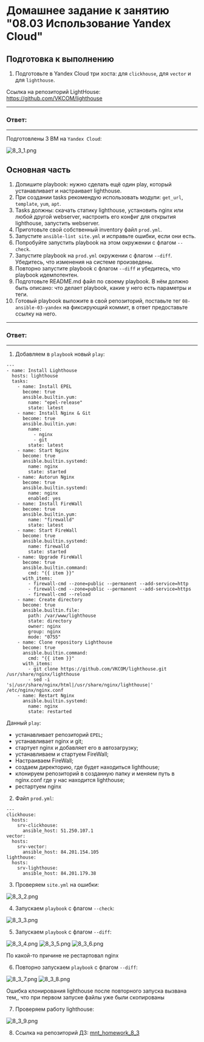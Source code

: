 # Домашнее задание к занятию "08.03 Использование Yandex Cloud"

## Подготовка к выполнению

1. Подготовьте в Yandex Cloud три хоста: для `clickhouse`, для `vector` и для `lighthouse`.

Ссылка на репозиторий LightHouse: https://github.com/VKCOM/lighthouse

---
### Ответ:
---

Подготовлены 3 ВМ на `Yandex Cloud`:

![8_3_1.png](https://github.com/psvitov/devops-netology/blob/main/Homework/mnt_homework_8_3/8_3_1.PNG)

## Основная часть

1. Допишите playbook: нужно сделать ещё один play, который устанавливает и настраивает lighthouse.
2. При создании tasks рекомендую использовать модули: `get_url`, `template`, `yum`, `apt`.
3. Tasks должны: скачать статику lighthouse, установить nginx или любой другой webserver, настроить его конфиг для открытия lighthouse, запустить webserver.
4. Приготовьте свой собственный inventory файл `prod.yml`.
5. Запустите `ansible-lint site.yml` и исправьте ошибки, если они есть.
6. Попробуйте запустить playbook на этом окружении с флагом `--check`.
7. Запустите playbook на `prod.yml` окружении с флагом `--diff`. Убедитесь, что изменения на системе произведены.
8. Повторно запустите playbook с флагом `--diff` и убедитесь, что playbook идемпотентен.
9. Подготовьте README.md файл по своему playbook. В нём должно быть описано: что делает playbook, какие у него есть параметры и теги.
10. Готовый playbook выложите в свой репозиторий, поставьте тег `08-ansible-03-yandex` на фиксирующий коммит, в ответ предоставьте ссылку на него.

---
### Ответ:
---

1. Добавляем в `playbook` новый `play`:

> 
    ---
    - name: Install Lighthouse
      hosts: lighthouse
      tasks:
        - name: Install EPEL
          become: true
          ansible.builtin.yum:
            name: "epel-release"
            state: latest
        - name: Install Nginx & Git
          become: true
          ansible.builtin.yum:
            name:
              - nginx
              - git
            state: latest
        - name: Start Nginx
          become: true
          ansible.builtin.systemd:
            name: nginx
            state: started
        - name: Autorun Nginx
          become: true
          ansible.builtin.systemd:
            name: nginx
            enabled: yes
        - name: Install FireWall
          become: true
          ansible.builtin.yum:
            name: "firewalld"
            state: latest
        - name: Start FireWall
          become: true
          ansible.builtin.systemd:
            name: firewalld
            state: started
        - name: Upgrade FireWall
          become: true
          ansible.builtin.command:
            cmd: "{{ item }}"
          with_items:
            - firewall-cmd --zone=public --permanent --add-service=http
            - firewall-cmd --zone=public --permanent --add-service=https
            - firewall-cmd --reload
        - name: Create directory
          become: true
          ansible.builtin.file:
            path: /var/www/lighthouse
            state: directory
            owner: nginx
            group: nginx
            mode: "0755"
        - name: Clone repository Lighthouse
          become: true
          ansible.builtin.command:
            cmd: "{{ item }}"
          with_items:
            - git clone https://github.com/VKCOM/lighthouse.git /usr/share/nginx/lighthouse
            - sed -i 's|/usr/share/nginx/html|/usr/share/nginx/lighthouse|' /etc/nginx/nginx.conf
        - name: Restart Nginx
          ansible.builtin.systemd:
            name: nginx
            state: restarted
            
Данный `play`:
- устанавливает репозиторий `EPEL`;
- устанавливает nginx и git;
- стартует nginx и добавляет его в автозагрузку;
- устанавливаем  и стартуем FireWall;
- Настраиваем FireWall;
- создаем директорию, где будет находиться lighthouse;
- клонируем репозиторий в созданную папку и меняем путь в nginx.conf где у нас находится lighthouse;
- рестартуем nginx

2. Файл `prod.yml`:

>
    ---
    clickhouse:
      hosts:
        srv-clickhouse:
          ansible_host: 51.250.107.1
    vector:
      hosts:
        srv-vector:
          ansible_host: 84.201.154.105
    lighthouse:
      hosts:
        srv-lighthouse:
          ansible_host: 84.201.179.38
          
3. Проверяем `site.yml` на ошибки:

![8_3_2.png](https://github.com/psvitov/devops-netology/blob/main/Homework/mnt_homework_8_3/8_3_2.PNG)

4. Запускаем `playbook` с флагом `--check`:

![8_3_3.png](https://github.com/psvitov/devops-netology/blob/main/Homework/mnt_homework_8_3/8_3_3.PNG)

5. Запускаем `playbook` с флагом `--diff`:

![8_3_4.png](https://github.com/psvitov/devops-netology/blob/main/Homework/mnt_homework_8_3/8_3_4.PNG)
![8_3_5.png](https://github.com/psvitov/devops-netology/blob/main/Homework/mnt_homework_8_3/8_3_5.PNG)
![8_3_6.png](https://github.com/psvitov/devops-netology/blob/main/Homework/mnt_homework_8_3/8_3_6.PNG)

По какой-то причине не рестартовал nginx

6. Повторно запускаем `playbook` с флагом `--diff`:

![8_3_7.png](https://github.com/psvitov/devops-netology/blob/main/Homework/mnt_homework_8_3/8_3_7.PNG)
![8_3_8.png](https://github.com/psvitov/devops-netology/blob/main/Homework/mnt_homework_8_3/8_3_8.PNG)

Ошибка клонирования lighthouse после повторного запуска вызвана тем,, что при первом запуске файлы уже были скопированы

7. Проверяем работу lighthouse:

![8_3_9.png](https://github.com/psvitov/devops-netology/blob/main/Homework/mnt_homework_8_3/8_3_9.PNG)

8. Ссылка на репозиторий ДЗ: [mnt_homework_8_3](https://github.com/psvitov/mnt_homework_8_3)
